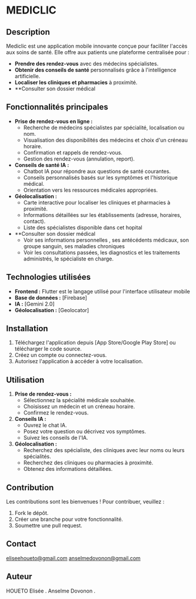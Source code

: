 # MEDICLIC


## Description

Mediclic est une application mobile innovante conçue pour faciliter l'accès aux soins de santé. Elle offre aux patients une plateforme centralisée pour :

* **Prendre des rendez-vous** avec des médecins spécialistes.
* **Obtenir des conseils de santé** personnalisés grâce à l'intelligence artificielle.
* **Localiser les cliniques et pharmacies** à proximité.
* **Consulter son dossier médical 

## Fonctionnalités principales

* **Prise de rendez-vous en ligne :**
    * Recherche de médecins spécialistes par spécialité, localisation ou nom.
    * Visualisation des disponibilités des médecins et choix d'un créneau horaire.
    * Confirmation et rappels de rendez-vous.
    * Gestion des rendez-vous (annulation, report).
* **Conseils de santé IA :**
    * Chatbot IA pour répondre aux questions de santé courantes.
    * Conseils personnalisés basés sur les symptômes et l'historique médical.
    * Orientation vers les ressources médicales appropriées.
* **Géolocalisation :**
    * Carte interactive pour localiser les cliniques et pharmacies à proximité.
    * Informations détaillées sur les établissements (adresse, horaires, contact).
    * Liste des spécialistes disponible dans cet hopital
* **Consulter son dossier médical
    * Voir ses informations personnelles , ses antécédents médicaux, son groupe sanguin, ses maladies chroniques
    * Voir les consultations passées, les diagnostics et les traitements administrés, le spécialiste en charge.

## Technologies utilisées

* **Frontend :** Flutter est le langage utilisé pour l'interface utilisateur mobile
* **Base de données :** [Firebase]
* **IA :** [Gemini 2.0]
* **Géolocalisation :** [Geolocator]

## Installation

1.  Téléchargez l'application depuis [App Store/Google Play Store] ou télécharger le code source.
2.  Créez un compte ou connectez-vous.
3.  Autorisez l'application à accéder à votre localisation.

## Utilisation

1.  **Prise de rendez-vous :**
    * Sélectionnez la spécialité médicale souhaitée.
    * Choisissez un médecin et un créneau horaire.
    * Confirmez le rendez-vous.
2.  **Conseils IA :**
    * Ouvrez le chat IA.
    * Posez votre question ou décrivez vos symptômes.
    * Suivez les conseils de l'IA.
3.  **Géolocalisation :**
    * Recherchez des spécialiste, des cliniques avec leur noms ou leurs spécialités.
    * Recherchez des cliniques ou pharmacies à proximité.
    * Obtenez des informations détaillées.

## Contribution

Les contributions sont les bienvenues ! Pour contribuer, veuillez :

1.  Fork le dépôt.
2.  Créer une branche pour votre fonctionnalité.
3.  Soumettre une pull request.

## Contact

eliseehoueto@gmail.com
anselmedovonon@gmail.com



## Auteur

HOUETO Elisée . Anselme Dovonon .
